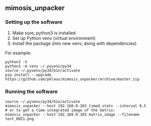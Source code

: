 ## mimosis\_unpacker

### Setting up the software

1. Make sure, python3 is installed
2. Set up Python venv (virtual environment)
3. Install the package (into new venv, along with dependencies)

For example:

    python3 -V
    python3 -m venv ~/.pyvenv/py34
    source ~/.pyvenv/py34/bin/activate
    pip install --upgrade https://github.com/pklaus/mimosis_unpacker/archive/master.zip

### Running the software

    source ~/.pyvenv/py34/bin/activate
    mimosis_unpacker --host 192.168.0.103 timed_stats --interval 0.5
    # or to get a time-integrated image of the matrix:
    mimosis_unpacker --host 192.168.0.103 matrix_image --filename test_0021.png

